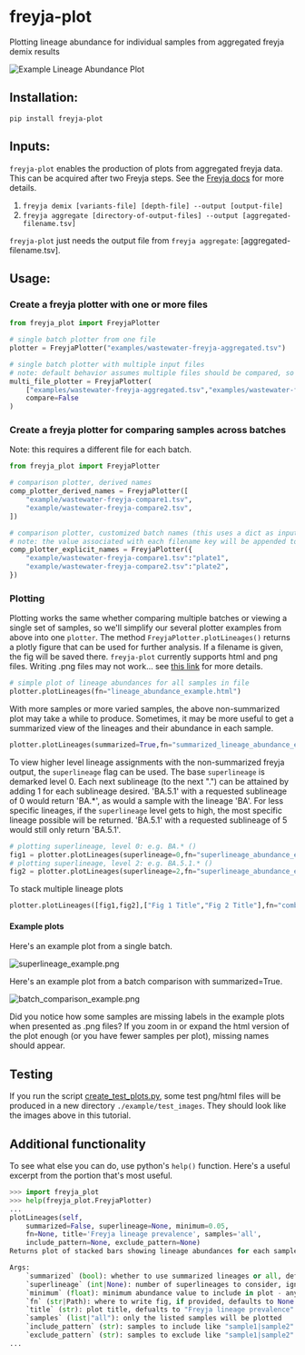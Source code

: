 # freyja-plot
Plotting lineage abundance for individual samples from aggregated freyja demix results

![Example Lineage Abundance Plot](example/example_images/batch_comparison_selection_example.png "These samples had some issues on plate1 or else the 'plate1' and 'plate2' versions of each sample would look more similar.")

## Installation:
```console
pip install freyja-plot
```

## Inputs:
`freyja-plot` enables the production of plots from aggregated freyja data. This can be acquired after two Freyja steps. See the [Freyja docs](https://github.com/andersen-lab/Freyja) for more details.
1. `freyja demix [variants-file] [depth-file] --output [output-file]`
2. `freyja aggregate [directory-of-output-files] --output [aggregated-filename.tsv]`

`freyja-plot` just needs the output file from `freyja aggregate`: [aggregated-filename.tsv].

## Usage:
### Create a freyja plotter with one or more files
```python
from freyja_plot import FreyjaPlotter

# single batch plotter from one file
plotter = FreyjaPlotter("examples/wastewater-freyja-aggregated.tsv")

# single batch plotter with multiple input files
# note: default behavior assumes multiple files should be compared, so set compare=False to avoid this
multi_file_plotter = FreyjaPlotter(
    ["examples/wastewater-freyja-aggregated.tsv","examples/wastewater-freyja-compare1.tsv"],
    compare=False
)
```

### Create a freyja plotter for comparing samples across batches
Note: this requires a different file for each batch.
```python
from freyja_plot import FreyjaPlotter

# comparison plotter, derived names
comp_plotter_derived_names = FreyjaPlotter([
    "example/wastewater-freyja-compare1.tsv",
    "example/wastewater-freyja-compare2.tsv",
])

# comparison plotter, customized batch names (this uses a dict as input)
# note: the value associated with each filename key will be appended to each sample name when plotted
comp_plotter_explicit_names = FreyjaPlotter({
    "example/wastewater-freyja-compare1.tsv":"plate1",
    "example/wastewater-freyja-compare2.tsv":"plate2",
})
```

### Plotting
Plotting works the same whether comparing multiple batches or viewing a single set of samples, so we'll simplify our several plotter examples from above into one `plotter`. The method `FreyjaPlotter.plotLineages()` returns a plotly figure that can be used for further analysis. If a filename is given, the fig will be saved there. `freyja-plot` currently supports html and png files. Writing .png files may not work... see [this link](https://github.com/plotly/Kaleido/issues/134) for more details.
```python
# simple plot of lineage abundances for all samples in file
plotter.plotLineages(fn="lineage_abundance_example.html")
```

With more samples or more varied samples, the above non-summarized plot may take a while to produce. Sometimes, it may be more useful to get a summarized view of the lineages and their abundance in each sample.
```python
plotter.plotLineages(summarized=True,fn="summarized_lineage_abundance_example.html")
```

To view higher level lineage assignments with the non-summarized freyja output, the `superlineage` flag can be used. The base `superlineage` is demarked level 0. Each next sublineage (to the next ".") can be attained by adding 1 for each sublineage desired. 'BA.5.1' with a requested sublineage of 0 would return 'BA.*', as would a sample with the lineage 'BA'. For less specific lineages, if the `superlineage` level gets to high, the most specific lineage possible will be returned. 'BA.5.1' with a requested sublineage of 5 would still only return 'BA.5.1'.
```python
# plotting superlineage, level 0: e.g. BA.* ()
fig1 = plotter.plotLineages(superlineage=0,fn="superlineage_abundance_example.html")
# plotting superlineage, level 2: e.g. BA.5.1.* ()
fig2 = plotter.plotLineages(superlineage=2,fn="superlineage_abundance_example.html")
```

To stack multiple lineage plots
```python
plotter.plotLineages([fig1,fig2],["Fig 1 Title","Fig 2 Title"],fn="combined_plots_example.html")
```

#### Example plots
Here's an example plot from a single batch.

![superlineage_example.png](example/example_images/superlineage_example.png?raw=true "Lineage abundance plot with superlineage=2 - png")

Here's an example plot from a batch comparison with summarized=True.

![batch_comparison_example.png](example/example_images/batch_comparison_example.png?raw=true "Batch comparison of samples using summarized lineage abundances - png")

Did you notice how some samples are missing labels in the example plots when presented as .png files? If you zoom in or expand the html version of the plot enough (or you have fewer samples per plot), missing names should appear.

## Testing
If you run the script [create_test_plots.py](example\create_test_plots.py), some test png/html files will be produced in a new directory `./example/test_images`. They should look like the images above in this tutorial.

## Additional functionality
To see what else you can do, use python's `help()` function. Here's a useful excerpt from the portion that's most useful.
```python
>>> import freyja_plot
>>> help(freyja_plot.FreyjaPlotter)
...
plotLineages(self, 
    summarized=False, superlineage=None, minimum=0.05, 
    fn=None, title='Freyja lineage prevalence', samples='all', 
    include_pattern=None, exclude_pattern=None)
Returns plot of stacked bars showing lineage abundances for each sample

Args:
    `summarized` (bool): whether to use summarized lineages or all, defaults to False
    `superlineage` (int|None): number of superlineages to consider, ignored if not provided, 0 is the base lineage, defaults to None
    `minimum` (float): minimum abundance value to include in plot - anything less is categorized in "Other", defualts to 0.05
    `fn` (str|Path): where to write fig, if provided, defaults to None
    `title` (str): plot title, defualts to "Freyja lineage prevalence"
    `samples` (list|"all"): only the listed samples will be plotted
    `include_pattern` (str): samples to include like "sample1|sample2"
    `exclude_pattern` (str): samples to exclude like "sample1|sample2"
...
```